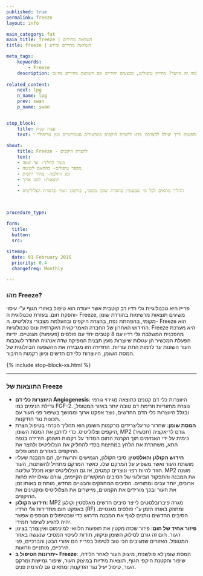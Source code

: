 ```yaml
---
published: true
permalink: freeze
layout: info

main_category: fat
main_title: freeze | השוואת מחירים
title: freeze | השוואת מחירים ומידע

meta_tags:
    keywords:
        - Freeze
    description: החידוש האחרון של החברה האמריקאית היוקרתית ונוס טכנולוגיות, איך פועל המכשיר? למה זה מיועד? מחירון טיפולים, מבצעים יחודיים וגם השוואת מחירים בחינם.
    
related_content:
    next: lpg
    n_name: lpg
    prev: swan
    p_name: swan


stop_block: 
    title: עצרו שניה
    text: סובלים מהיקפי גוף גדולים ומחפשים דרך יעילה להצרם? פרט להצרת היקפים במכשירים סטנדרטיים כגון טריפולר ו - Freeze מומלץ שתשקלו צמצום היקפים ע״י מכשיר הבודי טייט, שנותן מענה מושלם הן למצבורי השומן והן ל״גלים״ שעלולים להישאר לאחר פרוצדורות אחרות להצרת היקפים ע״י מתיחת העור באזור המטופל.    
    
about:
    title: Freeze - להצרת היקפים
    text: 
    - משך ההליך- עד שעה
    - מספר טיפולים- בהתאם לשיטה
    - זמן החלמה- מהיר יחסית
    - תוצאות- לזמן ארוך
    - 
    - ההליך מתאים לכל מי שמעוניין בהסרת שומן מקומי, בחיטוב הגוף ובהסרת הצלוליטיס

   

procedure_type: 

form:
  title: 
  button: 
  src:
  
sitemap: 
  date: 01 February 2015
  priority: 0.4
  changefreq: Monthly

---
```

###  מהו Freeze?

פרייז היא טכנולוגיית גלי רדיו רב קוטבית אשר ייעודה הוא טיפול באזורי הגוף ע"י עיסוי והפקת חום. בעזרת טכנולוגית ה- Freeze, משיגים תוצאות מרשימות בהורדת שומן מקומי, בהפחתת נפח, בהצרת היקפים ובהעלמת מצבורי צלוליטיס. ה- Freeze הוא החידוש האחרון של החברה האמריקאית היוקרתית ונוס טכנולוגיות. Freeze היא מערכת מהפכנית המשלבת גלי רדיו עם 8 קטבים יחד עם פולסים (פעימות) מגנטיים. ידיות הפעלת המכשיר הן עגולות שיוצרות מעין תבנית המפיקה שדה אנרגיה החודר לשכבות העור השונות עד לרמות התת עוריות. החדירה הזו מגבירה את ההשפעה הביולוגית של המסת השומן, היווצרות כלי דם חדשים וניוון רקמות החיבור.

 {% include stop-block-xs.html %}  

- - - - - -
 
###  התוצאות של Freeze
 
 - **היווצרות כלי דם Angiogenesis**: היווצרות כלי דם קטנים כתוצאה מגירוי גורמי גדילת הנימים כמו  FGF-2. נוצרת מחזוריות וזרימת דם טובה יותר באזור המטופל, ובגלל היווצרות כלי הדם החדשים, נוצר אפקט ארוך וממושך בשיפור פני העור עם תכונות נגד הזדקנות.
- **המסת שומן**: שחרור טריגליצרידים מרקמות השומן הוא תהליך הכרחי בטיפול הצרת היקפים וצלוליטיס. כדי לדרבן את המסת השומן, MP2 (תכשיר) גורם לריאקציה כימית על ידי האנזימים תוך הקרנת החום המדוד על רקמות השומן. הירידה בנפח התא, משחררת את הלחץ במחיצות בכדי להחליק את הצלוליטיס ולהצר את ההיקפים באזורים המטופלים.
- **חידוש הקולגן והאלסטין**: סיבי הקולגן, הגמישים והרשתיים, הם המבנה שעליו מושתת העור ואשר משפיע על המרקם שלו. כאשר המרקם מתחיל להשתנות, העור חוזר להיות רפוי ונוצרים קמטים, אז גם הצלוליטיס יוצא מכלל שליטה. MP2 משנה את המבנה והתפקוד הביולוגי של הסיבים המקשרים הקיימים, וגורם שאלו יהיו פחות ארוכים, יותר עבים ומתוחים. הסיבים המחוזקים והבנויים מחדש, מותחים באותו זמן את העור ובכך מורידים את הקמטים, מיישרים את הצלוליטיס ומקטינים את ההיקפים.
- **חידוש הקולגן**: MP2 מגרה פיברובלסטים לייצר סיבים חדשים מאלסטין וקולגן באפקט חום מתדירות גלי הרדיו (RF) ומחוזק באותו הזמן ע"י פולסים מגנטיים. הסיבים החדשים נותנים לגוף את המבנה הדרוש כדי שבטיפולים הנוספים אפשר יהיה להגיע לשיפור תמידי.
- **פיזור אחיד של חום**: פיזור שכזה מקטין את תופעות הלוואי למינימום ואין צורך בצינון העור. חום זה גורם לסילוק השומן וניקוזו, תודות לעיסוי המסיבי שנעשה באזור המטופל. האזורים שמגיבים הכי טוב לטיפול בפרייז הם אזורי הבטן והברכיים, פני הירכיים, מותניים וזרועות.
- **יתרונות הטיפול ב- Freeze**: המסת שומן לא פולשנית, מיצוק העור לאחר הלידה, שיפור והקטנת היקפי הגוף, תוצאות מידיות במיצוק העור, שיפור גמישות ומרקם העור, טיפול יעיל נגד הזדקנות ומתאים גם להרמת פנים.
